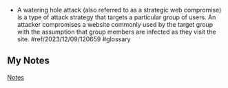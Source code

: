 - A watering hole attack (also referred to as a strategic web compromise) is a type of attack strategy that targets a particular group of users. An attacker compromises a website commonly used by the target group with the assumption that group members are infected as they visit the site. #ref/2023/12/09/120659 #glossary
## My Notes
[Notes](mynotes/watering-hole-attack-notes.md)
